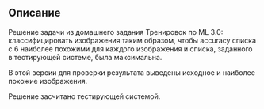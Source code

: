 ## Описание

Решение задачи из домашнего задания Тренировок по ML 3.0: классифицировать изображения таким образом, чтобы accuracy списка с 6 наиболее похожими для каждого изображения и списка, заданного в тестирующей системе, была максимальна. 

В этой версии для проверки результата выведены исходное и наиболее похожие изображения.

Решение засчитано тестирующей системой.

